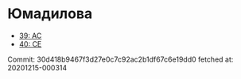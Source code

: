 # Юмадилова
- [39: AC](39.md)
- [40: CE](40.md)

Commit: 30d418b9467f3d27e0c7c92ac2b1df67c6e19dd0
 fetched at: 20201215-000314
